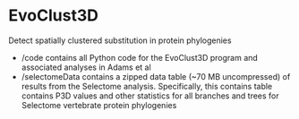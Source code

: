 # EvoClust3D
Detect spatially clustered substitution in protein phylogenies

* /code contains all Python code for the EvoClust3D program and associated analyses in Adams et al
* /selectomeData contains a zipped data table (~70 MB uncompressed) of results from the Selectome analysis. Specifically, this contains table contains P3D values and other statistics for all branches and trees for Selectome vertebrate protein phylogenies

